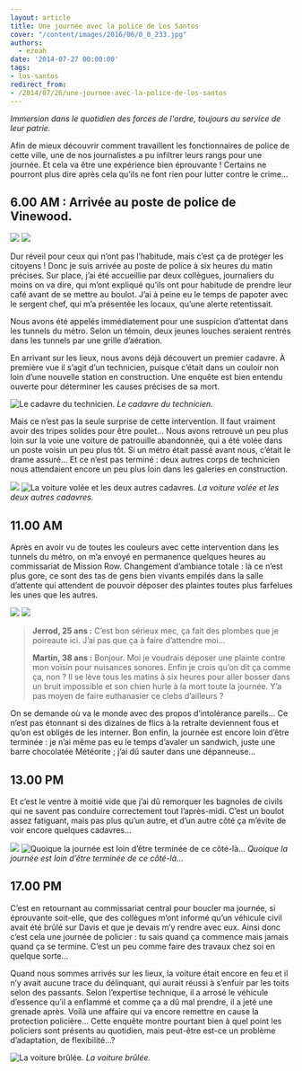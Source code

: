 ```yaml
---
layout: article
title: Une journée avec la police de Los Santos
cover: "/content/images/2016/06/0_0_233.jpg"
authors:
  - ezoah
date: '2014-07-27 00:00:00'
tags:
- los-santos
redirect_from:
- /2014/07/26/une-journee-avec-la-police-de-los-santos
---
```


_Immersion dans le quotidien des forces de l'ordre, toujours au service de leur patrie._

Afin de mieux découvrir comment travaillent les fonctionnaires de police de cette ville, une de nos journalistes a pu infiltrer leurs rangs pour une journée. Et cela va être une expérience bien éprouvante ! Certains ne pourront plus dire après cela qu’ils ne font rien pour lutter contre le crime…

## 6.00 AM : Arrivée au poste de police de Vinewood.

![](/content/images/2016/06/0_0_234.jpg)
![](/content/images/2016/06/0_0_235.jpg)

Dur réveil pour ceux qui n’ont pas l’habitude, mais c’est ça de protéger les citoyens ! Donc je suis arrivée au poste de police à six heures du matin précises. Sur place, j’ai été accueillie par deux collègues, journaliers du moins on va dire, qui m’ont expliqué qu’ils ont pour habitude de prendre leur café avant de se mettre au boulot. J’ai à peine eu le temps de papoter avec le sergent chef, qui m’a présentée les locaux, qu’une alerte retentissait.

Nous avons été appelés immédiatement pour une suspicion d’attentat dans les tunnels du métro. Selon un témoin, deux jeunes louches seraient rentrés dans les tunnels par une grille d’aération.

En arrivant sur les lieux, nous avons déjà découvert un premier cadavre. À première vue il s’agit d’un technicien, puisque c’était dans un couloir non loin d’une nouvelle station en construction. Une enquête est bien entendu ouverte pour déterminer les causes précises de sa mort.

![Le cadavre du technicien.](/content/images/2016/06/0_0_236.jpg)
_Le cadavre du technicien._

Mais ce n’est pas la seule surprise de cette intervention. Il faut vraiment avoir des tripes solides pour être poulet… Nous avons retrouvé un peu plus loin sur la voie une voiture de patrouille abandonnée, qui a été volée dans un poste voisin un peu plus tôt. Si un métro était passé avant nous, c’était le drame assuré… Et ce n’est pas terminé : deux autres corps de technicien nous attendaient encore un peu plus loin dans les galeries en construction.

![](/content/images/2016/06/0_0_237.jpg)
![La voiture volée et les deux autres cadavres.](/content/images/2016/06/0_0_238.jpg)
_La voiture volée et les deux autres cadavres._

## 11.00 AM

Après en avoir vu de toutes les couleurs avec cette intervention dans les tunnels du métro, on m’a envoyé en permanence quelques heures au commissariat de Mission Row. Changement d’ambiance totale : là ce n’est plus gore, ce sont des tas de gens bien vivants empilés dans la salle d’attente qui attendent de pouvoir déposer des plaintes toutes plus farfelues les unes que les autres.

![](/content/images/2016/06/0_0_239.jpg)
![](/content/images/2016/06/0_0_240.jpg)

> **Jerrod, 25 ans :** C’est bon sérieux mec, ça fait des plombes que je poireaute ici. J’ai pas que ça à faire d’attendre moi...
> 
> **Martin, 38 ans :** Bonjour. Moi je voudrais déposer une plainte contre mon voisin pour nuisances sonores. Enfin je crois qu’on dit ça comme ça, non ? Il se lève tous les matins à six heures pour aller bosser dans un bruit impossible et son chien hurle à la mort toute la journée. Y’a pas moyen de faire euthanasier ce clebs d’ailleurs ?

On se demande où va le monde avec des propos d’intolérance pareils… Ce n’est pas étonnant si des dizaines de flics à la retraite deviennent fous et qu’on est obligés de les interner. Bon enfin, la journée est encore loin d’être terminée : je n’ai même pas eu le temps d’avaler un sandwich, juste une barre chocolatée Météorite ; j’ai dû sauter dans une dépanneuse…

## 13.00 PM

Et c’est le ventre à moitié vide que j’ai dû remorquer les bagnoles de civils qui ne savent pas conduire correctement tout l’après-midi. C’est un boulot assez fatiguant, mais pas plus qu’un autre, et d’un autre côté ça m’évite de voir encore quelques cadavres…

![](/content/images/2016/06/0_0_241.jpg)
![Quoique la journée est loin d’être terminée de ce côté-là...](/content/images/2016/06/0_0_242.jpg)
_Quoique la journée est loin d’être terminée de ce côté-là..._

## 17.00 PM

C’est en retournant au commissariat central pour boucler ma journée, si éprouvante soit-elle, que des collègues m’ont informé qu’un véhicule civil avait été brûlé sur Davis et que je devais m’y rendre avec eux. Ainsi donc c’est cela une journée de policier : tu sais quand ça commence mais jamais quand ça se termine. C’est un peu comme faire des travaux chez soi en quelque sorte…

Quand nous sommes arrivés sur les lieux, la voiture était encore en feu et il n’y avait aucune trace du délinquant, qui aurait réussi à s’enfuir par les toits selon des passants. Selon l’expertise technique, il a arrosé le véhicule d’essence qu’il a enflammé et comme ça a dû mal prendre, il a jeté une grenade après. Voilà une affaire qui va encore remettre en cause la protection policière… Cette enquête montre pourtant bien à quel point les policiers sont présents au quotidien, mais peut-être est-ce un problème d’adaptation, de flexibilité…?

![La voiture brûlée.](/content/images/2016/06/0_0_243.jpg)
_La voiture brûlée._